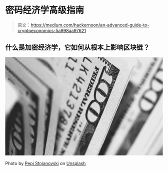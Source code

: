 # 密码经济学高级指南

> 原文：<https://medium.com/hackernoon/an-advanced-guide-to-cryptoeconomics-5a998aa97621>

## 什么是加密经济学，它如何从根本上影响区块链？

![](img/79852665e2d2aee2a3d33a60e15e2a52.png)

Photo by [Pepi Stojanovski](https://unsplash.com/@timbatec?utm_source=medium&utm_medium=referral) on [Unsplash](https://unsplash.com?utm_source=medium&utm_medium=referral)